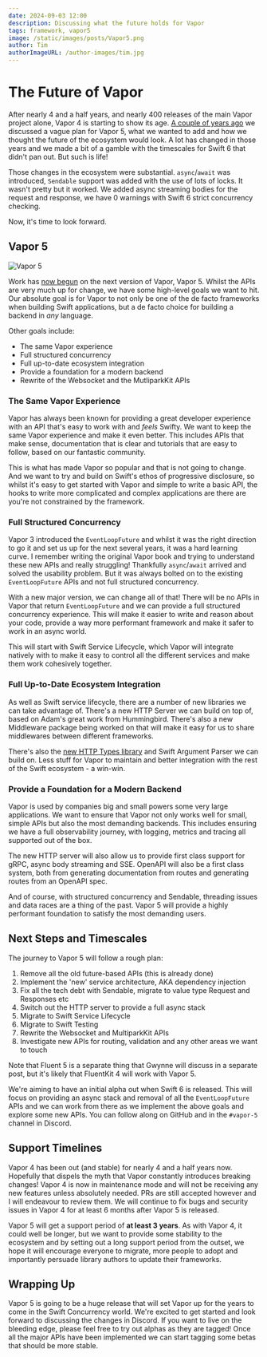 ```yaml
---
date: 2024-09-03 12:00
description: Discussing what the future holds for Vapor
tags: framework, vapor5
image: /static/images/posts/Vapor5.png
author: Tim
authorImageURL: /author-images/tim.jpg
---
```

# The Future of Vapor

After nearly 4 and a half years, and nearly 400 releases of the main Vapor project alone, Vapor 4 is starting to show its age. [A couple of years ago](https://blog.vapor.codes/posts/vapor-next-steps/) we discussed a vague plan for Vapor 5, what we wanted to add and how we thought the future of the ecosystem would look. A lot has changed in those years and we made a bit of a gamble with the timescales for Swift 6 that didn't pan out. But such is life!

Those changes in the ecosystem were substantial. `async`/`await` was introduced, `Sendable` support was added with the use of lots of locks. It wasn't pretty but it worked. We added async streaming bodies for the request and response, we have 0 warnings with Swift 6 strict concurrency checking.

Now, it's time to look forward.

## Vapor 5

![Vapor 5](/static/images/posts/Vapor5.png)

Work has [now begun](https://github.com/vapor/vapor/pull/3229) on the next version of Vapor, Vapor 5. Whilst the APIs are very much up for change, we have some high-level goals we want to hit. Our absolute goal is for Vapor to not only be one of the de facto frameworks when building Swift applications, but a de facto choice for building a backend in _any_ language.

Other goals include:

* The same Vapor experience
* Full structured concurrency
* Full up-to-date ecosystem integration
* Provide a foundation for a modern backend
* Rewrite of the Websocket and the MutliparkKit APIs

### The Same Vapor Experience

Vapor has always been known for providing a great developer experience with an API that's easy to work with and _feels_ Swifty. We want to keep the same Vapor experience and make it even better. This includes APIs that make sense, documentation that is clear and tutorials that are easy to follow, based on our fantastic community.

This is what has made Vapor so popular and that is not going to change. And we want to try and build on Swift's ethos of progressive disclosure, so whilst it's easy to get started with Vapor and simple to write a basic API, the hooks to write more complicated and complex applications are there are you're not constrained by the framework.

### Full Structured Concurrency

Vapor 3 introduced the `EventLoopFuture` and whilst it was the right direction to go it and set us up for the next several years, it was a hard learning curve. I remember writing the original Vapor book and trying to understand these new APIs and really struggling! Thankfully `async`/`await` arrived and solved the usability problem. But it was always bolted on to the existing `EventLoopFuture` APIs and not full structured concurrency.

With a new major version, we can change all of that! There will be no APIs in Vapor that return `EventLoopFuture` and we can provide a full structured concurrency experience. This will make it easier to write and reason about your code, provide a way more performant framework and make it safer to work in an async world.

This will start with Swift Service Lifecycle, which Vapor will integrate natively with to make it easy to control all the different services and make them work cohesively together.

### Full Up-to-Date Ecosystem Integration

As well as Swift service lifecycle, there are a number of new libraries we can take advantage of. There's a new HTTP Server we can build on top of, based on Adam's great work from Hummingbird. There's also a new Middleware package being worked on that will make it easy for us to share middlewares between different frameworks.

There's also the [new HTTP Types library](https://github.com/apple/swift-http-types) and Swift Argument Parser we can build on. Less stuff for Vapor to maintain and better integration with the rest of the Swift ecosystem - a win-win.

### Provide a Foundation for a Modern Backend

Vapor is used by companies big and small powers some very large applications. We want to ensure that Vapor not only works well for small, simple APIs but also the most demanding backends. This includes ensuring we have a full observability journey, with logging, metrics and tracing all supported out of the box.

The new HTTP server will also allow us to provide first class support for gRPC, async body streaming and SSE. OpenAPI will also be a first class system, both from generating documentation from routes and generating routes from an OpenAPI spec.

And of course, with structured concurrency and Sendable, threading issues and data races are a thing of the past. Vapor 5 will provide a highly performant foundation to satisfy the most demanding users.

## Next Steps and Timescales

The journey to Vapor 5 will follow a rough plan:

1. Remove all the old future-based APIs (this is already done)
2. Implement the 'new' service architecture, AKA dependency injection
3. Fix all the tech debt with Sendable, migrate to value type Request and Responses etc
3. Switch out the HTTP server to provide a full async stack
4. Migrate to Swift Service Lifecycle
5. Migrate to Swift Testing
6. Rewrite the Websocket and MultiparkKit APIs
7. Investigate new APIs for routing, validation and any other areas we want to touch

Note that Fluent 5 is a separate thing that Gwynne will discuss in a separate post, but it's likely that FluentKit 4 will work with Vapor 5.

We're aiming to have an initial alpha out when Swift 6 is released. This will focus on providing an async stack and removal of all the `EventLoopFuture` APIs and we can work from there as we implement the above goals and explore some new APIs. You can follow along on GitHub and in the `#vapor-5` channel in Discord.

## Support Timelines

Vapor 4 has been out (and stable) for nearly 4 and a half years now. Hopefully that dispels the myth that Vapor constantly introduces breaking changes! Vapor 4 is now in maintenance mode and will not be receiving any new features unless absolutely needed. PRs are still accepted however and I will endeavour to review them. We will continue to fix bugs and security issues in Vapor 4 for at least 6 months after Vapor 5 is released.

Vapor 5 will get a support period of **at least 3 years**. As with Vapor 4, it could well be longer, but we want to provide some stability to the ecosystem and by setting out a long support period from the outset, we hope it will encourage everyone to migrate, more people to adopt and importantly persuade library authors to update their frameworks.

## Wrapping Up

Vapor 5 is going to be a huge release that will set Vapor up for the years to come in the Swift Concurrency world. We're excited to get started and look forward to discussing the changes in Discord. If you want to live on the bleeding edge, please feel free to try out alphas as they are tagged! Once all the major APIs have been implemented we can start tagging some betas that should be more stable.